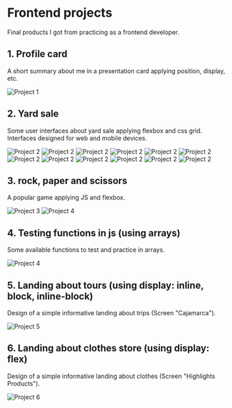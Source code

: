 # **Frontend projects** 

Final products I got from practicing as a frontend developer.

## 1. Profile card

A short summary about me in a presentation card applying position, display, etc.

![Project 1](https://raw.githubusercontent.com/hcjessica/proyectos-frontend-practica/master/assets/Project1-1.png)

## 2. Yard sale

Some user interfaces about yard sale applying flexbox and css grid. Interfaces designed for web and mobile devices.

![Project 2](https://raw.githubusercontent.com/hcjessica/proyectos-frontend-practica/master/assets/Project2-1.png)
![Project 2](https://raw.githubusercontent.com/hcjessica/proyectos-frontend-practica/master/assets/Project2-2.png)
![Project 2](https://raw.githubusercontent.com/hcjessica/proyectos-frontend-practica/master/assets/Project2-3.png)
![Project 2](https://raw.githubusercontent.com/hcjessica/proyectos-frontend-practica/master/assets/Project2-4.png)
![Project 2](https://raw.githubusercontent.com/hcjessica/proyectos-frontend-practica/master/assets/Project2-5.png)
![Project 2](https://raw.githubusercontent.com/hcjessica/proyectos-frontend-practica/master/assets/Project2-6.png)
![Project 2](https://raw.githubusercontent.com/hcjessica/proyectos-frontend-practica/master/assets/Project2-7.png)
![Project 2](https://raw.githubusercontent.com/hcjessica/proyectos-frontend-practica/master/assets/Project2-8.png)
![Project 2](https://raw.githubusercontent.com/hcjessica/proyectos-frontend-practica/master/assets/Project2-9.png)
![Project 2](https://raw.githubusercontent.com/hcjessica/proyectos-frontend-practica/master/assets/Project2-10.png)
![Project 2](https://raw.githubusercontent.com/hcjessica/proyectos-frontend-practica/master/assets/Project2-11.png)
![Project 2](https://raw.githubusercontent.com/hcjessica/proyectos-frontend-practica/master/assets/Project2-12.png)

## 3. rock, paper and scissors

A popular game applying JS and flexbox.

![Project 3](https://raw.githubusercontent.com/hcjessica/proyectos-frontend-practica/master/assets/Project3-1.png)
![Project 4](https://raw.githubusercontent.com/hcjessica/proyectos-frontend-practica/master/assets/Project3-2.png)

## 4. Testing functions in js (using arrays)

Some available functions to test and practice in arrays.  

![Project 4](https://raw.githubusercontent.com/hcjessica/proyectos-frontend-practica/master/assets/Project4-1.png)

## 5. Landing about tours (using display: inline, block, inline-block)

Design of a simple informative landing about trips (Screen "Cajamarca"). 

![Project 5](https://raw.githubusercontent.com/hcjessica/proyectos-frontend-practica/master/assets/Project5-1.png)

## 6. Landing about clothes store (using display: flex)

Design of a simple informative landing about clothes (Screen "Highlights Products"). 

![Project 6](https://raw.githubusercontent.com/hcjessica/proyectos-frontend-practica/master/assets/Project6-1.png)